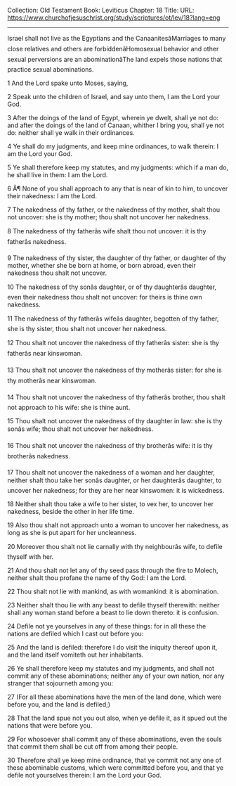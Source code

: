 Collection: Old Testament
Book: Leviticus
Chapter: 18
Title: 
URL: https://www.churchofjesuschrist.org/study/scriptures/ot/lev/18?lang=eng

---

Israel shall not live as the Egyptians and the CanaanitesâMarriages to many close relatives and others are forbiddenâHomosexual behavior and other sexual perversions are an abominationâThe land expels those nations that practice sexual abominations.

1 And the Lord spake unto Moses, saying,

2 Speak unto the children of Israel, and say unto them, I am the Lord your God.

3 After the doings of the land of Egypt, wherein ye dwelt, shall ye not do: and after the doings of the land of Canaan, whither I bring you, shall ye not do: neither shall ye walk in their ordinances.

4 Ye shall do my judgments, and keep mine ordinances, to walk therein: I am the Lord your God.

5 Ye shall therefore keep my statutes, and my judgments: which if a man do, he shall live in them: I am the Lord.

6 Â¶ None of you shall approach to any that is near of kin to him, to uncover their nakedness: I am the Lord.

7 The nakedness of thy father, or the nakedness of thy mother, shalt thou not uncover: she is thy mother; thou shalt not uncover her nakedness.

8 The nakedness of thy fatherâs wife shalt thou not uncover: it is thy fatherâs nakedness.

9 The nakedness of thy sister, the daughter of thy father, or daughter of thy mother, whether she be born at home, or born abroad, even their nakedness thou shalt not uncover.

10 The nakedness of thy sonâs daughter, or of thy daughterâs daughter, even their nakedness thou shalt not uncover: for theirs is thine own nakedness.

11 The nakedness of thy fatherâs wifeâs daughter, begotten of thy father, she is thy sister, thou shalt not uncover her nakedness.

12 Thou shalt not uncover the nakedness of thy fatherâs sister: she is thy fatherâs near kinswoman.

13 Thou shalt not uncover the nakedness of thy motherâs sister: for she is thy motherâs near kinswoman.

14 Thou shalt not uncover the nakedness of thy fatherâs brother, thou shalt not approach to his wife: she is thine aunt.

15 Thou shalt not uncover the nakedness of thy daughter in law: she is thy sonâs wife; thou shalt not uncover her nakedness.

16 Thou shalt not uncover the nakedness of thy brotherâs wife: it is thy brotherâs nakedness.

17 Thou shalt not uncover the nakedness of a woman and her daughter, neither shalt thou take her sonâs daughter, or her daughterâs daughter, to uncover her nakedness; for they are her near kinswomen: it is wickedness.

18 Neither shalt thou take a wife to her sister, to vex her, to uncover her nakedness, beside the other in her life time.

19 Also thou shalt not approach unto a woman to uncover her nakedness, as long as she is put apart for her uncleanness.

20 Moreover thou shalt not lie carnally with thy neighbourâs wife, to defile thyself with her.

21 And thou shalt not let any of thy seed pass through the fire to Molech, neither shalt thou profane the name of thy God: I am the Lord.

22 Thou shalt not lie with mankind, as with womankind: it is abomination.

23 Neither shalt thou lie with any beast to defile thyself therewith: neither shall any woman stand before a beast to lie down thereto: it is confusion.

24 Defile not ye yourselves in any of these things: for in all these the nations are defiled which I cast out before you:

25 And the land is defiled: therefore I do visit the iniquity thereof upon it, and the land itself vomiteth out her inhabitants.

26 Ye shall therefore keep my statutes and my judgments, and shall not commit any of these abominations; neither any of your own nation, nor any stranger that sojourneth among you:

27 (For all these abominations have the men of the land done, which were before you, and the land is defiled;)

28 That the land spue not you out also, when ye defile it, as it spued out the nations that were before you.

29 For whosoever shall commit any of these abominations, even the souls that commit them shall be cut off from among their people.

30 Therefore shall ye keep mine ordinance, that ye commit not any one of these abominable customs, which were committed before you, and that ye defile not yourselves therein: I am the Lord your God.
